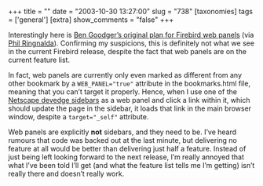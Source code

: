 +++
title = ""
date = "2003-10-30 13:27:00"
slug = "738"
[taxonomies]
tags = ['general']
[extra]
show_comments = "false"
+++

Interestingly here is [Ben Goodger’s original plan for Firebird web panels](http://www.bengoodger.com/software/mb/webpanels.txt) (via [Phil Ringnalda](http://philringnalda.com/blog/2003/08/firebirds_next_killer_feature.php)). Confirming my suspicions, this is definitely not what we see in the current Firebird release, despite the fact that web panels are on the current feature list.

In fact, web panels are currently only even marked as different from any other bookmark by a `WEB_PANEL="true"` attribute in the bookmarks.html file, meaning that you can’t target it properly. Hence, when I use one of the [Netscape devedge sidebars](http://devedge.netscape.com/toolbox/sidebars/) as a web panel and click a link within it, which should update the page in the sidebar, it loads that link in the main browser window, despite a `target="_self"` attribute.

Web panels are explicitly **not** sidebars, and they need to be. I’ve heard rumours that code was backed out at the last minute, but delivering no feature at all would be better than delivering just half a feature. Instead of just being left looking forward to the next release, I’m really annoyed that what I’ve been told I’ll get (and what the feature list tells me I’m getting) isn’t really there and doesn’t really work.
